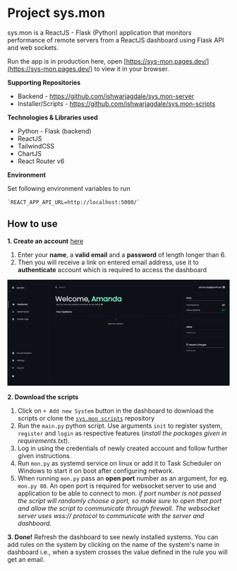 
# Project sys.mon

sys.mon is a ReactJS - Flask (Python) application that monitors performance of remote servers from a ReactJS dashboard using Flask API and web sockets.

Run the app is in production here,
open [https://sys-mon.pages.dev/](https://sys-mon.pages.dev/) to view it in your browser.

**Supporting Repositories**
* Backend - https://github.com/ishwarjagdale/sys.mon-server
* Installer/Scripts - https://github.com/ishwarjagdale/sys.mon-scripts

**Technologies & Libraries used**
* Python - Flask (backend)
* ReactJS
* TailwindCSS
* ChartJS
* React Router v6

**Environment**

Set following environment variables to run

	`REACT_APP_API_URL=http://localhost:5000/`

## How to use

**1. Create an account** [here](https://sys-mon.pages.dev/get-started)

1. Enter your **name**, a **valid email** and a **password** of length longer than 6.
2. Then you will receive a link on entered email address, use it to **authenticate** account which is required to 		access the dashboard

![Dashboard Image](dashboard.png)

**2. Download the scripts**

1. Click on `+ Add new System` button in the dashboard to download the scripts or clone the [`sys.mon scripts`](https://github.com/ishwarjagdale/sys.mon-scripts) repository
2. Run the `main.py` python script. Use arguments `init` to register system, `register` and `login` as respective features (*install the packages given in requirements.txt*).
3. Log in using the credentials of newly created account and follow further given instructions.
4. Run `mon.py` as systemd service on linux or add it to Task Scheduler on Windows to start it on boot after configuring network.
5. When running `mon.py` pass an **open port** number as an argument, for eg. `mon.py 80`. An open port is required for websocket server to use and application to be able to connect to mon.
*if port number is not passed the script will randomly choose a port, so make sure to open that port and allow the script to communicate through firewall. The websocket server uses wss:// protocol to communicate with the server and dashboard.*

**3. Done!**
Refresh the dashboard to see newly installed systems. 
You can add rules on the system by clicking on the name of the system's name in dashboard 
i.e., when a system crosses the value defined in the rule you will get an email.


